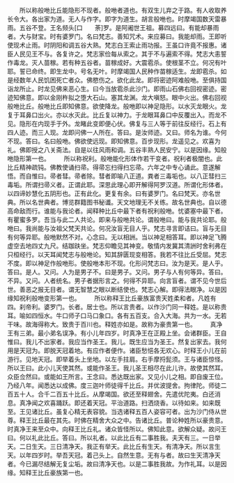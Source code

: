 <!-- { "loadSidebar": true } -->
　　所以称般咃比丘能隐形不现者。般咃者道也。有双生儿弃之于路。有人收取养长令大。各出家为道。无人与作字。即字为道生。胡言般咃也。时摩竭国数天雷暴雨。五谷不登。王名频头[口　　荼]罗。是阿阇世王祖。募四远曰。有能却暴雨者。大与财宝。时有婆罗门。名曰梵志。善知咒术。来应募曰。我能却雨。王即听使现术止雨。时阴阳和调五谷大熟。梵志白王索止雨功报。王虽口许竟不报惠。诸臣人民见王不与。各复许之。梵志家俭每从索之。其于不与遍索不得。梵志大恚誓作毒龙。灭人苗稼。若有种五谷者。苗稼成好。大震雹杀。使根茎不立。何况有叶耶。誓已命终。即生龙中。号名无叶。时摩竭国人民种作苗稼适生。龙即雹杀。如是经数年人民饥困死亡者众。佛愍伤之。欲化此龙。即将密迹阿难般咃。至俱持国诣龙所止。时龙见佛来恶心生。曰今当放雹杀此沙门。即雨山石佛右回视密迹。密迹知佛意。即以金刚杵拟之堕大石山。塞其龙渊。龙大嗔怒。眼中火出。佛右回视般咃比丘。般咃比丘即知佛意。欲使降龙。般咃即以神足隐形。以水灭龙眼火。龙复于耳鼻口出火。亦以水灭此。比丘复以神力。于龙眼耳鼻口中反覆出入。而龙不见。隐形在内现手于外。龙睹此变即便心伏。佛复与三人等于前往反经行。石上有四人迹。而三人现。龙即问佛一人所在。答曰。是汝师迹。又曰。师名为谁。今何不现。答曰。名曰般咃。佛欲使远现。即知佛意。百步现形。龙遥见之。欢喜为礼。佛即授之八关斋法。自是以往风雨和调。五谷丰熟人民安宁。以是因缘。知般咃隐形第一也。
　　所以称祝利。般咃能化形体作若干变者。祝利者极闇也。此比丘精神疏钝。佛教使诵扫帚。得帚忘扫得扫忘帚。六年之中专心诵此。意遂解悟。而自惟曰。帚者彗。帚者除。彗者即喻八正道。粪者三毒垢也。以八正彗扫三毒垢。所谓扫帚义者。正谓此耶。深思此理心即开解得阿罗汉道。所谓化形体者。以四谛妙慧化五阴形也。正有此化。更复有余。曰有婆罗门。名曰梵天。亦名世典。所以名世典者。博览群籍图书秘谶。天文地理无不关练。故名世典也。自以德高命敌而行。谁能与我论者。闻释种比丘中最下者有祝利般咃。忧婆塞中最下者。有瞿蜜多罗。吾当与此二人共论。即来与般咃共论。谓般咃曰。能与我共论耶。般咃曰。我尚能与汝祖父梵天共论。何况汝盲无目人乎。梵志寻言即诘曰。盲与无目有何等异耶。般咃默然不对。心念曰。无以相詶。当以神足相答耳。即以神足飞腾虚空去地四丈九尺。结跏趺坐。梵志仰瞻见其神变。敬情内发冀其清詶时舍利弗在只桓经行。以天耳闻梵志与般咃论。知其辞匮现变相答。我若不往比丘受屈。梵志不度。即以神足作般咃形。使般咃本形不现。化形问梵志曰。汝为是天。是人乎。答曰。是人。又问。人为是男子不。曰是男子。又问。男子与人有何等异。答曰。不异。又问。人者统名。男子者据形言之。何得不异耶。向言盲者。谓不见今世后世。善恶之报无目者。谓无智慧之眼以断结使也。梵志心解。即得法眼净。以是因缘知祝利般咃变形第一也。
　　所以称释王比丘豪族富贵天姓柔和者。凡姓有四。刹帝利。婆罗门。长者。居士也。所以言贵者。以作沙门同一释姓。是以称贵耳。喻如四恒水。牛口师子口马口象口。各有五百支。合入大海。共为一水。无若干味。故海得称大。致贵于百川也。释姓亦如是。故称为豪贵第一也。
　　真净王有三弟。最小弟名误净。有小儿年四岁。时真净王在正殿上坐。会诸群臣。王自惟曰。我儿不出家者。我应当作圣王。我儿。既生应当为圣王。然复出家去。我何用是天冠为。即脱天冠着地。有应作者便作。诸臣愁悒各无欢心。时释王小儿在前游行。见地天冠。即举着头上坐地。以左手拄肩。右手摩捋髭须。王与诸臣惊怪。所以王曰。此小儿天使其然。或能作圣王。我儿圣王相尽在此儿许。故使其然耳。众臣佥然曰。或能如王所言。王念曰。悉达既出家。又见小儿之相。即自废王位。乃经八年。闻悉达以成佛。度三迦叶师徒得千比丘。并优波提舍。拘律陀。师徒二百五十人。合千二百五十比丘。从摩竭国。欲还至释翅舍。先遣优陀夷。白还消息。真净闻之欢喜踊跃。即还着天冠。平治道路。扫洒烧香。以待如来。如来既至。王见诸比丘。虽复心精无表容貌。当选诸释五百人姿容可者。出为沙门侍从世尊。释王比丘最在其先。时佛在精舍大众之中。告诸比丘。普论种姓所以豪贵意。时真净王来至众中。向释王比丘礼。诸众皆怪所以。佛知此意。欲解众疑。故问王曰。何以礼此比丘。答曰。所以礼者。以此比丘有二事胜我。夫天有三。一日举天。二日生天。三日清净天。我正有举天。此比丘有生天。有清净天。所以言生天。以年四岁时。举吾天冠。着己头上。自然生意。无有与者。故曰生天清净天者。今已漏尽结解无复尘垢。故曰清净天也。以是二事胜我故。为作礼耳。以是因缘。知释王比丘豪族第一也。

 
